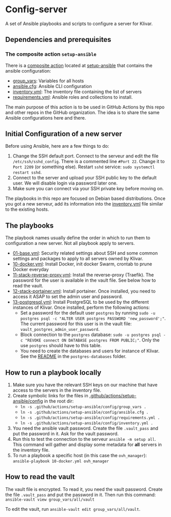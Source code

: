 # Config-server

A set of Ansible playbooks and scripts to configure a server for Klivar.

## Dependencies and prerequisites

### The composite action `setup-ansible`

There is a [composite action](https://docs.github.com/fr/actions/creating-actions/creating-a-composite-action) located
at [setup-ansible](.github/actions/setup-ansible) that contains the ansible configuration:

- [group_vars](.github/actions/setup-ansible/config/group_vars): Variables for all hosts
- [ansible.cfg](.github/actions/setup-ansible/config/ansible.cfg): Ansible CLI configuration
- [inventory.yml](.github/actions/setup-ansible/config/inventory.yml): The inventory file containing the list of servers
- [requirements.yml](.github/actions/setup-ansible/config/requirements.yml): Ansible roles and collections to install.

The main purpose of this action is to be used in GitHub Actions by this repo and other repos in the GitHub organization.
The idea is to share the same Ansible configurations here and there.

## Initial Configuration of a new server

Before using Ansible, here are a few things to do:

1. Change the SSH default port. Connect to the serveur and edit the file `/etc/ssh/sshd_config`. There is a commented
   line `#Port 22`. Change it to `Port 2209` (or something else). Restart `sshd` service: `sudo systemctl restart sshd`.
2. Connect to the server and upload your SSH public key to the default user. We will disable login via password later
   one.
3. Make sure you can connect via your SSH private key before moving on.

The playbooks in this repo are focused on Debian based distributions. Once you got a new serveur, add its information
into the [inventory.yml](./inventory.yml) file similar to the existing hosts.

## The playbooks

The playbook names usually define the order in which to run them to configuration a new server. Not all playbook apply
to servers.

- [01-base.yml](01-base.yml): Security related settings about SSH and some common settings and packages to apply to all
  servers owned by Klivar.
- [10-docker.yml](10-docker.yml): Install Docker, init docker Swarm, crontab to prune Docker everyday
- [11-stack-reverse-proxy.yml](11-stack-reverse-proxy.yml): Install the reverse-proxy (Traefik). The password for the
  user is available in the vault file. See below how to read the vault.
- [12-stack-portainer.yml](12-stack-portainer.yml): Install portainer. Once installed, you need to access it ASAP to
  set the admin user and password.
- [13-postgresql.yml](13-postgresql.yml): Install PostgreSQL to be used by the different instances of Klivar. Once
  installed, perform the following actions:
    - Set a password for the default user `postgres` by
      running `sudo -u postgres psql -c "ALTER USER postgres PASSWORD 'new_password';"`. The current password for this
      user is in the vault file: `vault_postgres_admin_user_password`.
    - Block connection to
      the `postgres` database: `sudo -u postgres psql -c "REVOKE connect ON DATABASE postgres FROM PUBLIC;"`. Only
      the use `postgres` should have to this table.
    - You need to create the databases and users for instance of Klivar. See the [README](./postgres-databases/README.md)
      in the `postgres-databases` folder.

## How to run a playbook locally

1. Make sure you have the relevant SSH keys on our machine that have access to the servers in the inventory file.
2. Create symbolic links for the files in [.github/actions/setup-ansible/config](.github/actions/setup-ansible/config)
   in the root dir:
    - `ln -s .github/actions/setup-ansible/config/group_vars .`
    - `ln -s .github/actions/setup-ansible/config/ansible.cfg .`
    - `ln -s .github/actions/setup-ansible/config/requirements.yml .`
    - `ln -s .github/actions/setup-ansible/config/inventory.yml .`
3. You need the ansible vault password. Create the file `.vault_pass` and put the password in it. Ask for the vault
   password.
4. Run this to test the connection to the serveur `ansible -m setup all`. This command will gather and display some
   metadata for **all** servers in the inventory file.
5. To run a playbook a specific host (in this case the `ovh_manager`): `ansible-playbook 10-docker.yml ovh_manager`

## How to read the vault

The vault file is encrypted. To read it, you need the vault password. Create the file `.vault_pass` and put the password
in it. Then run this command: `ansible-vault view group_vars/all/vault`

To edit the vault, run `ansible-vault edit group_vars/all/vault`.
